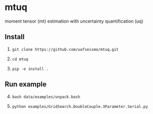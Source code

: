 # mtuq
moment tensor (mt) estimation with uncertainty quantification (uq)


Install
-------

1) `git clone https://github.com/uafseismo/mtuq.git`

2) `cd mtuq`

3) `pip -e install .`


Run example
-----------

4) `bash data/examples/unpack.bash`

5) `python examples/GridSearch.DoubleCouple.3Parameter.Serial.py`

